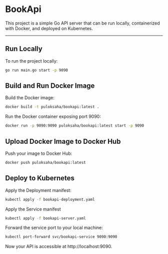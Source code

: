 # BookApi

This project is a simple Go API server that can be run locally, containerized with Docker, and deployed on Kubernetes.

---

## Run Locally

To run the project locally:

```bash
go run main.go start -p 9090
```

## Build and Run Docker Image

Build the Docker image:

```bash
docker build -t puloksaha/bookapi:latest .
```
Run the Docker container exposing port 9090:

```bash
docker run -p 9090:9090 puloksaha/bookapi:latest start -p 9090
```


## Upload Docker Image to Docker Hub

Push your image to Docker Hub:

```bash
docker push puloksaha/bookapi:latest
```


## Deploy to Kubernetes

Apply the Deployment manifest:

```bash
kubectl apply -f bookapi-deployment.yaml
```
Apply the Service manifest

```bash
kubectl apply -f bookapi-server.yaml
```
Forward the service port to your local machine:
```bash
kubectl port-forward svc/bookapi-service 9090:9090
```

Now your API is accessible at http://localhost:9090.
